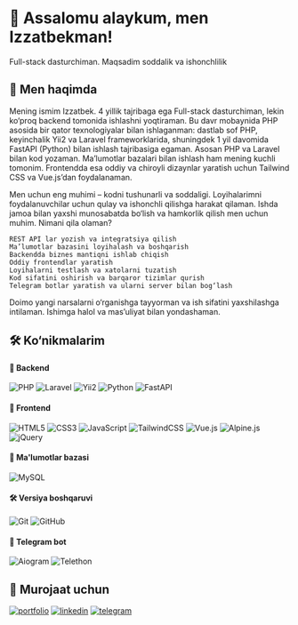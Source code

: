 
# 👋 Assalomu alaykum, men Izzatbekman!

Full-stack dasturchiman. Maqsadim soddalik va ishonchlilik


## 🚀 Men haqimda
Mening ismim Izzatbek. 4 yillik tajribaga ega Full-stack dasturchiman, lekin ko‘proq backend tomonida ishlashni yoqtiraman. Bu davr mobaynida PHP asosida bir qator texnologiyalar bilan ishlaganman: dastlab sof PHP, keyinchalik Yii2 va Laravel frameworklarida, shuningdek 1 yil davomida FastAPI (Python) bilan ishlash tajribasiga egaman. Asosan PHP va Laravel bilan kod yozaman. Ma’lumotlar bazalari bilan ishlash ham mening kuchli tomonim. Frontendda esa oddiy va chiroyli dizaynlar yaratish uchun Tailwind CSS va Vue.js’dan foydalanaman.

Men uchun eng muhimi – kodni tushunarli va soddaligi. Loyihalarimni foydalanuvchilar uchun qulay va ishonchli qilishga harakat qilaman. Ishda jamoa bilan yaxshi munosabatda bo‘lish va hamkorlik qilish men uchun muhim.
Nimani qila olaman?

    REST API lar yozish va integratsiya qilish
    Ma’lumotlar bazasini loyihalash va boshqarish
    Backendda biznes mantiqni ishlab chiqish
    Oddiy frontendlar yaratish
    Loyihalarni testlash va xatolarni tuzatish
    Kod sifatini oshirish va barqaror tizimlar qurish
    Telegram botlar yaratish va ularni server bilan bog‘lash

Doimo yangi narsalarni o‘rganishga tayyorman va ish sifatini yaxshilashga intilaman. Ishimga halol va mas’uliyat bilan yondashaman. 


## 🛠 Ko‘nikmalarim
#### 🧠 Backend
![PHP](https://img.shields.io/badge/-PHP-777BB4?logo=php&logoColor=white&style=flat)
![Laravel](https://img.shields.io/badge/-Laravel-FF2D20?logo=laravel&logoColor=white&style=flat)
![Yii2](https://img.shields.io/badge/-Yii2-00AEEF?logo=yii&logoColor=white&style=flat)
![Python](https://img.shields.io/badge/-Python-3776AB?logo=python&logoColor=white&style=flat)
![FastAPI](https://img.shields.io/badge/-FastAPI-009688?logo=fastapi&logoColor=white&style=flat)

#### 🎨 Frontend
![HTML5](https://img.shields.io/badge/-HTML5-E34F26?logo=html5&logoColor=white&style=flat)
![CSS3](https://img.shields.io/badge/-CSS3-1572B6?logo=css3&logoColor=white&style=flat)
![JavaScript](https://img.shields.io/badge/-JavaScript-F7DF1E?logo=javascript&logoColor=black&style=flat)
![TailwindCSS](https://img.shields.io/badge/-TailwindCSS-06B6D4?logo=tailwind-css&logoColor=white&style=flat)
![Vue.js](https://img.shields.io/badge/-Vue.js-4FC08D?logo=vue.js&logoColor=white&style=flat)
![Alpine.js](https://img.shields.io/badge/-Alpine.js-77C1D2?logo=alpine.js&logoColor=white&style=flat)
![jQuery](https://img.shields.io/badge/-jQuery-0769AD?logo=jquery&logoColor=white&style=flat)

#### 💾 Ma'lumotlar bazasi
![MySQL](https://img.shields.io/badge/-MySQL-4479A1?logo=mysql&logoColor=white&style=flat)

#### 🛠 Versiya boshqaruvi
![Git](https://img.shields.io/badge/-Git-F05032?logo=git&logoColor=white&style=flat)
![GitHub](https://img.shields.io/badge/-GitHub-181717?logo=github&logoColor=white&style=flat)

#### 🤖 Telegram bot
![Aiogram](https://img.shields.io/badge/-Aiogram-2CA5E0?style=flat)
![Telethon](https://img.shields.io/badge/-Telethon-0088CC?style=flat)

## 🔗 Murojaat uchun
[![portfolio](https://img.shields.io/badge/portfolio-000?style=for-the-badge&logo=ko-fi&logoColor=white)](https://imm20.uz)
[![linkedin](https://img.shields.io/badge/linkedin-0A66C2?style=for-the-badge&logo=linkedin&logoColor=white)](https://www.linkedin.com/in/izzatbek20)
[![telegram](https://img.shields.io/badge/telegram-1DA1F2?style=for-the-badge&logo=telegram&logoColor=white)](https://t.me/i200020)

